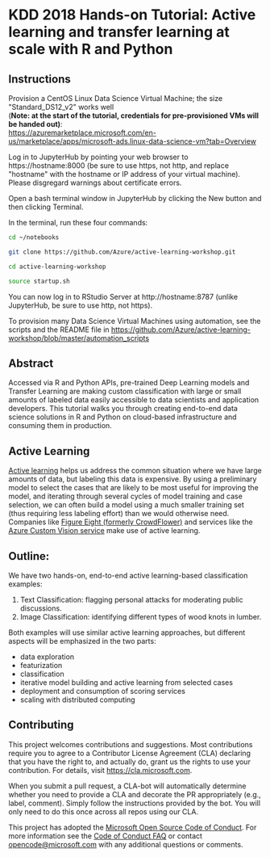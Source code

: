 # KDD 2018 Hands-on Tutorial: Active learning and transfer learning at scale with R and Python

## Instructions

Provision a CentOS Linux Data Science Virtual Machine; the size "Standard_DS12_v2" works well  
(**Note: at the start of the tutorial, credentials for pre-provisioned VMs will be handed out)**:  
https://azuremarketplace.microsoft.com/en-us/marketplace/apps/microsoft-ads.linux-data-science-vm?tab=Overview

Log in to JupyterHub by pointing your web browser to https://hostname:8000 (be sure to use https, not http, and replace "hostname" with the hostname or IP address of your virtual machine). Please disgregard warnings about certificate errors.

Open a bash terminal window in JupyterHub by clicking the New button and then clicking Terminal.

In the terminal, run these four commands:

```bash
cd ~/notebooks

git clone https://github.com/Azure/active-learning-workshop.git

cd active-learning-workshop

source startup.sh
```

You can now log in to RStudio Server at http://hostname:8787 (unlike JupyterHub, be sure to use http, not https).

To provision many Data Science Virtual Machines using automation, see the scripts and the README file in https://github.com/Azure/active-learning-workshop/blob/master/automation_scripts

## Abstract

Accessed via R and Python APIs, pre-trained Deep Learning models and Transfer Learning are making custom classification with large or small amounts of labeled data easily accessible to data scientists and application developers. This tutorial walks you through creating end-to-end data science solutions in R and Python on cloud-based infrastructure and consuming them in production.

## Active Learning

[Active learning](https://en.wikipedia.org/wiki/Active_learning) helps us address the common situation where we have large amounts of data, but labeling this data is expensive. By using a preliminary model to select the cases that are likely to be most useful for improving the model, and iterating through several cycles of model training and case selection, we can often build a model using a much smaller training set (thus requiring less labeling effort) than we would otherwise need. Companies like [Figure Eight (formerly CrowdFlower)](https://www.figure-eight.com/) and services like the [Azure Custom Vision service](https://azure.microsoft.com/en-us/services/cognitive-services/custom-vision-service/) make use of active learning.

## Outline:

We have two hands-on, end-to-end active learning-based classification examples:

1. Text Classification: flagging personal attacks for moderating public discussions.
1. Image Classification: identifying different types of wood knots in lumber.

Both examples will use similar active learning approaches, but different aspects will be emphasized in the two parts:  

* data exploration
* featurization
* classification
* iterative model building and active learning from selected cases
* deployment and consumption of scoring services
* scaling with distributed computing

## Contributing

This project welcomes contributions and suggestions.  Most contributions require you to agree to a
Contributor License Agreement (CLA) declaring that you have the right to, and actually do, grant us
the rights to use your contribution. For details, visit https://cla.microsoft.com.

When you submit a pull request, a CLA-bot will automatically determine whether you need to provide
a CLA and decorate the PR appropriately (e.g., label, comment). Simply follow the instructions
provided by the bot. You will only need to do this once across all repos using our CLA.

This project has adopted the [Microsoft Open Source Code of Conduct](https://opensource.microsoft.com/codeofconduct/).
For more information see the [Code of Conduct FAQ](https://opensource.microsoft.com/codeofconduct/faq/) or
contact [opencode@microsoft.com](mailto:opencode@microsoft.com) with any additional questions or comments.
